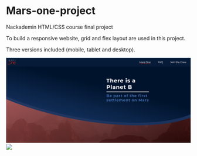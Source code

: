 # Mars-one-project
Nackademin HTML/CSS course final project

To build a responsive website, grid and flex layout are used in this project.

Three versions included (mobile, tablet and desktop).

<img src="imgs/CSS-GRID-mars-one.png">
<img src="https://i.gyazo.com/b33a3d4a32caa7daa5e057a88d801192.gif">
